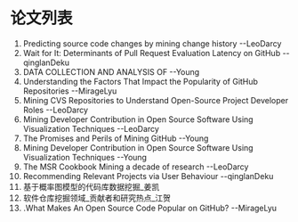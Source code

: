 # 论文列表

1. Predicting source code changes by mining change history --LeoDarcy   
2. Wait for It: Determinants of Pull Request Evaluation Latency on GitHub   -- qinglanDeku
3. DATA COLLECTION AND ANALYSIS OF --Young
4. Understanding the Factors That Impact the Popularity of GitHub Repositories  --MirageLyu
5. Mining CVS Repositories to Understand Open-Source Project Developer Roles  --LeoDarcy  
6. Mining Developer Contribution in Open Source Software Using Visualization Techniques --LeoDarcy  
7. The Promises and Perils of Mining GitHub --Young
8. Mining Developer Contribution in Open Source Software Using Visualization Techniques --Young
9. The MSR Cookbook Mining a decade of research --LeoDarcy  
10. Recommending Relevant Projects via User Behaviour  --qinglanDeku
11. 基于概率图模型的代码库数据挖掘_姜凯
12. 软件仓库挖掘领域_贡献者和研究热点_江贺
13. .What Makes An Open Source Code Popular on GitHub?  --MirageLyu
